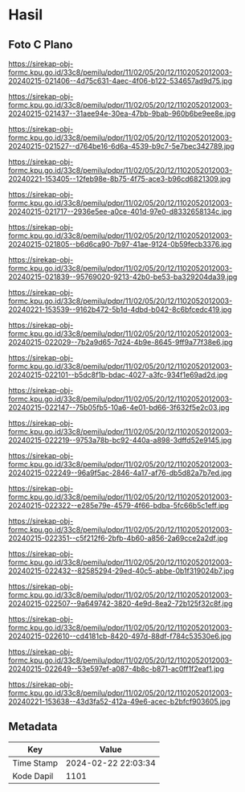 # Hasil

## Foto C Plano

https://sirekap-obj-formc.kpu.go.id/33c8/pemilu/pdpr/11/02/05/20/12/1102052012003-20240215-021406--4d75c631-4aec-4f06-b122-534657ad9d75.jpg

https://sirekap-obj-formc.kpu.go.id/33c8/pemilu/pdpr/11/02/05/20/12/1102052012003-20240215-021437--31aee94e-30ea-47bb-9bab-960b6be9ee8e.jpg

https://sirekap-obj-formc.kpu.go.id/33c8/pemilu/pdpr/11/02/05/20/12/1102052012003-20240215-021527--d764be16-6d6a-4539-b9c7-5e7bec342789.jpg

https://sirekap-obj-formc.kpu.go.id/33c8/pemilu/pdpr/11/02/05/20/12/1102052012003-20240221-153405--12feb98e-8b75-4f75-ace3-b96cd6821309.jpg

https://sirekap-obj-formc.kpu.go.id/33c8/pemilu/pdpr/11/02/05/20/12/1102052012003-20240215-021717--2936e5ee-a0ce-401d-97e0-d8332658134c.jpg

https://sirekap-obj-formc.kpu.go.id/33c8/pemilu/pdpr/11/02/05/20/12/1102052012003-20240215-021805--b6d6ca90-7b97-41ae-9124-0b59fecb3376.jpg

https://sirekap-obj-formc.kpu.go.id/33c8/pemilu/pdpr/11/02/05/20/12/1102052012003-20240215-021839--95769020-9213-42b0-be53-ba329204da39.jpg

https://sirekap-obj-formc.kpu.go.id/33c8/pemilu/pdpr/11/02/05/20/12/1102052012003-20240221-153539--9162b472-5b1d-4dbd-b042-8c6bfcedc419.jpg

https://sirekap-obj-formc.kpu.go.id/33c8/pemilu/pdpr/11/02/05/20/12/1102052012003-20240215-022029--7b2a9d65-7d24-4b9e-8645-9ff9a77f38e6.jpg

https://sirekap-obj-formc.kpu.go.id/33c8/pemilu/pdpr/11/02/05/20/12/1102052012003-20240215-022101--b5dc8f1b-bdac-4027-a3fc-934f1e69ad2d.jpg

https://sirekap-obj-formc.kpu.go.id/33c8/pemilu/pdpr/11/02/05/20/12/1102052012003-20240215-022147--75b05fb5-10a6-4e01-bd66-3f632f5e2c03.jpg

https://sirekap-obj-formc.kpu.go.id/33c8/pemilu/pdpr/11/02/05/20/12/1102052012003-20240215-022219--9753a78b-bc92-440a-a898-3dffd52e9145.jpg

https://sirekap-obj-formc.kpu.go.id/33c8/pemilu/pdpr/11/02/05/20/12/1102052012003-20240215-022249--96a9f5ac-2846-4a17-af76-db5d82a7b7ed.jpg

https://sirekap-obj-formc.kpu.go.id/33c8/pemilu/pdpr/11/02/05/20/12/1102052012003-20240215-022322--e285e79e-4579-4f66-bdba-5fc66b5c1eff.jpg

https://sirekap-obj-formc.kpu.go.id/33c8/pemilu/pdpr/11/02/05/20/12/1102052012003-20240215-022351--c5f212f6-2bfb-4b60-a856-2a69cce2a2df.jpg

https://sirekap-obj-formc.kpu.go.id/33c8/pemilu/pdpr/11/02/05/20/12/1102052012003-20240215-022432--82585294-29ed-40c5-abbe-0b1f319024b7.jpg

https://sirekap-obj-formc.kpu.go.id/33c8/pemilu/pdpr/11/02/05/20/12/1102052012003-20240215-022507--9a649742-3820-4e9d-8ea2-72b125f32c8f.jpg

https://sirekap-obj-formc.kpu.go.id/33c8/pemilu/pdpr/11/02/05/20/12/1102052012003-20240215-022610--cd4181cb-8420-497d-88df-f784c53530e6.jpg

https://sirekap-obj-formc.kpu.go.id/33c8/pemilu/pdpr/11/02/05/20/12/1102052012003-20240215-022649--53e597ef-a087-4b8c-b871-ac0ff1f2eaf1.jpg

https://sirekap-obj-formc.kpu.go.id/33c8/pemilu/pdpr/11/02/05/20/12/1102052012003-20240221-153638--43d3fa52-412a-49e6-acec-b2bfcf903605.jpg


## Metadata

| Key        | Value               |
| ---------- | ------------------- |
| Time Stamp | 2024-02-22 22:03:34 |
| Kode Dapil | 1101                |



